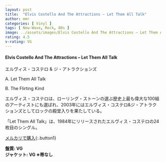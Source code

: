 ```yaml
---
layout: post
title:  "Elvis Costello And The Attractions – Let Them All Talk"
author: mmr
categories: [ Vinyl ]
tags: [ New-Wave, Rock, 80s ]
image: ../assets/images/Elvis Costello And The Attractions – Let Them All Talk.jpg
rating: 4.5
v-rating: VG
---
```


#### Elvis Costello And The Attractions – Let Them All Talk

エルヴィス・コステロ & ジ・アトラクションズ

A. Let Them All Talk

B. The Flirting Kind

エルヴィス・コステロは、ローリング・ストーンの選ぶ歴史上最も偉大な100組のアーティストにも選ばれ、2003年にはエルヴィス・コステロ&ジ・アトラクションズとしてロックの殿堂入りを果たしている。

「Let Them All Talk」は、1984年にリリースされたエルヴィス・コステロの24枚目のシングル。

[メルカリで購入](https://jp.mercari.com/item/m52393761866?afid=6142608987){:.button1}

<div class="mt-4 mb-4 d-flex align-items-center">
<strong class="mr-1">盤質: VG</strong>
</div>
<div class="mt-4 mb-4 d-flex align-items-center">
<strong class="mr-1">ジャケット: VG ※帯なし</strong>
</div>

